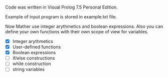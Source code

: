 Code was written in Visual Prolog 7.5 Personal Edition.

Example of input program is stored in example.txt file.

Now Mather use integer arythmetics and boolean expressions. Also you can define your own functions with their own scope of view for variables.

- [x] Integer arythmetics
- [x] User-defined functions
- [x] Boolean expressions
- [ ] if/else constructions
- [ ] while construction
- [ ] string variables
